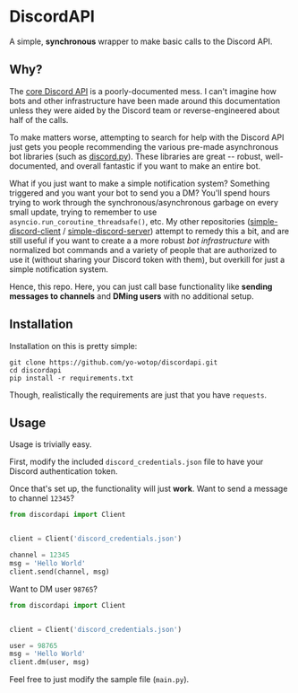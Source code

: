 # DiscordAPI

A simple, **synchronous** wrapper to make basic calls to the Discord API.  

## Why?

The [core Discord API](https://discord.com/developers/docs/intro) is a poorly-documented mess. I can't imagine how bots and other infrastructure have been made around this documentation unless they were aided by the Discord team or reverse-engineered about half of the calls.

To make matters worse, attempting to search for help with the Discord API just gets you people recommending the various pre-made asynchronous bot libraries (such as [discord.py](https://github.com/Rapptz/discord.py)). These libraries are great -- robust, well-documented, and overall fantastic if you want to make an entire bot.

What if you just want to make a simple notification system? Something triggered and you want your bot to send you a DM? You'll spend hours trying to work through the synchronous/asynchronous garbage on every small update, trying to remember to use `asyncio.run_coroutine_threadsafe()`, etc. My other repositories ([simple-discord-client](https://github.com/yo-wotop/simple-discord-client) / [simple-discord-server](https://github.com/yo-wotop/simple-discord-server)) attempt to remedy this a bit, and are still useful if you want to create a a more robust _bot infrastructure_ with normalized bot commands and a variety of people that are authorized to use it (without sharing your Discord token with them), but overkill for just a simple notification system.

Hence, this repo. Here, you can just call base functionality like **sending messages to channels** and **DMing users** with no additional setup.

## Installation

Installation on this is pretty simple:

```shell
git clone https://github.com/yo-wotop/discordapi.git
cd discordapi
pip install -r requirements.txt
```

Though, realistically the requirements are just that you have `requests`.

## Usage

Usage is trivially easy.

First, modify the included `discord_credentials.json` file to have your Discord authentication token.

Once that's set up, the functionality will just **work**. Want to send a message to channel `12345`?

```python
from discordapi import Client


client = Client('discord_credentials.json')

channel = 12345
msg = 'Hello World'
client.send(channel, msg)
```

Want to DM user `98765`?

```python
from discordapi import Client


client = Client('discord_credentials.json')

user = 98765
msg = 'Hello World'
client.dm(user, msg)
```

Feel free to just modify the sample file (`main.py`). 